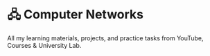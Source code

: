 <p align="center">
  <h1>🖧 Computer Networks</h1>
</p>

All my learning materials, projects, and practice tasks from YouTube, Courses & University Lab.
